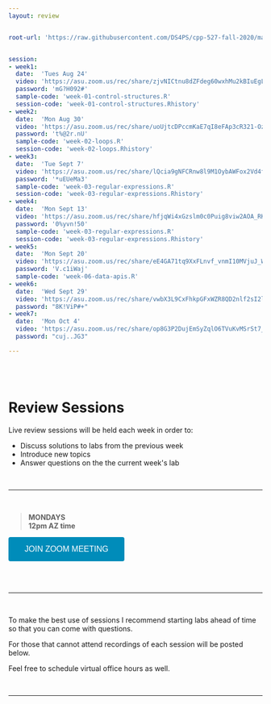 ```yaml
---
layout: review


root-url: 'https://raw.githubusercontent.com/DS4PS/cpp-527-fall-2020/master/review-sessions/'


session: 
- week1:
  date:  'Tues Aug 24'  
  video: 'https://asu.zoom.us/rec/share/zjvNICtnu8dZFdeg60wxhMu2kBIuEgLzKpFL0ENFCxAutjNRoh7Qv4Y-FS_x1To4.jA5BkU07monHPkKj'
  password: 'mG?H092#'
  sample-code: 'week-01-control-structures.R' 
  session-code: 'week-01-control-structures.Rhistory' 
- week2:
  date:  'Mon Aug 30'  
  video: 'https://asu.zoom.us/rec/share/uoUjtcDPccmKaE7qI8eFAp3cR321-OzufhrVEVM0ZnGkc2Mp3iex9zycBFNz8nek.IwIASZVzZLGMIULj'
  password: 't%@2r.nU'
  sample-code: 'week-02-loops.R' 
  session-code: 'week-02-loops.Rhistory' 
- week3:
  date:  'Tue Sept 7'  
  video: 'https://asu.zoom.us/rec/share/lQcia9gNFCRnw8l9M1OybAWFox2Vd4fu85VAU-lDYYyLJj48sZmBQOUMcqU6nB1e.vJSzKLN19a9pZpxe'
  password: '*uEUeMa3'
  sample-code: 'week-03-regular-expressions.R' 
  session-code: 'week-03-regular-expressions.Rhistory' 
- week4:
  date:  'Mon Sept 13'  
  video: 'https://asu.zoom.us/rec/share/hfjqWi4xGzslm0c0Puig8viw2AOA_RK4L-ci9aTPwZmdeujFbBKKgcPK9NZ6m7MA.952pSGmuLyFKqJIg'
  password: '0%yvn!50'
  sample-code: 'week-03-regular-expressions.R'
  session-code: 'week-03-regular-expressions.Rhistory'
- week5:
  date:  'Mon Sept 20'  
  video: 'https://asu.zoom.us/rec/share/eE4GA71tq9XxFLnvf_vnmI10MVjuJ_W05OKQSNSdI4yeNyl2LkedM_cItc3GF_QI.toZ8G5685e4Hh17u'
  password: 'V.c1iWaj'
  sample-code: 'week-06-data-apis.R'
- week6:
  date:  'Wed Sept 29'  
  video: 'https://asu.zoom.us/rec/share/vwbX3L9CxFhkpGFxWZR8QD2nlf2sI2ldbR7C0WueqosYY6YoYvQIIxsB0NvUG6bd.0tNbZCtc4zIgQAIh'
  password: "8K!ViP#+"
- week7:
  date:  'Mon Oct 4'  
  video: 'https://asu.zoom.us/rec/share/op8G3P2DujEmSyZqlO6TVuKvMSrSt7_EjZKQzAnmxNrcUDaoEKVe7oG7QyZ33Ag2.44G6KxPd14JaG6-l'
  password: "cuj..JG3"

---
```





<br><br>

# Review Sessions 

Live review sessions will be held each week in order to: 

* Discuss solutions to labs from the previous week 
* Introduce new topics 
* Answer questions on the the current week's lab 


<br> 
<hr>
<br>


> **MONDAYS**    
> **12pm AZ time** 

<a href='https://asu.zoom.us/j/87540573400' target=""> <button class="zoom">JOIN ZOOM MEETING</button></a>

<br>



<!--  **Add to your calendar:** <a target="_blank" href=""><img border="0" src="https://www.google.com/calendar/images/ext/gc_button1_en.gif"></a>  -->




<br> 
<hr>
<br>


To make the best use of sessions I recommend starting labs ahead of time so that you can come with questions. 

For those that cannot attend recordings of each session will be posted below. 

Feel free to schedule virtual office hours as well.   




<br> 
<hr>
<br>
<br>





<style>
.zoom {
  background-color: #008CBA; 
  border: none;
  color: white;
  padding: 15px 32px;
  text-align: center;
  text-decoration: none;
  display: inline-block;
  font-size: 16px;
  border-radius: 4px;
}
</style>




